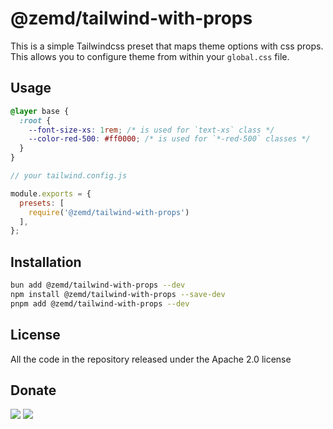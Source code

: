 # @zemd/tailwind-with-props

This is a simple Tailwindcss preset that maps theme options with css props. This allows you to 
configure theme from within your `global.css` file.

## Usage

```css
@layer base {
  :root {
    --font-size-xs: 1rem; /* is used for `text-xs` class */
    --color-red-500: #ff0000; /* is used for `*-red-500` classes */
  }
}
```

```js
// your tailwind.config.js

module.exports = {
  presets: [
    require('@zemd/tailwind-with-props')
  ],
};

```

## Installation

```sh
bun add @zemd/tailwind-with-props --dev
npm install @zemd/tailwind-with-props --save-dev
pnpm add @zemd/tailwind-with-props --dev
```

## License

All the code in the repository released under the Apache 2.0 license

## Donate

[![](https://img.shields.io/badge/patreon-donate-yellow.svg)](https://www.patreon.com/red_rabbit)
[![](https://img.shields.io/static/v1?label=UNITED24&message=support%20Ukraine&color=blue)](https://u24.gov.ua/)